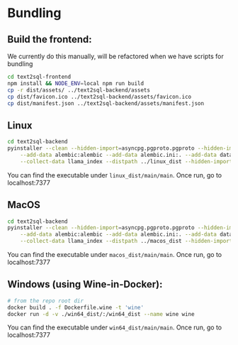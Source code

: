 # Bundling

## Build the frontend:

We currently do this manually, will be refactored when we have scripts for bundling

```bash
cd text2sql-frontend
npm install && NODE_ENV=local npm run build
cp -r dist/assets/ ../text2sql-backend/assets
cp dist/favicon.ico ../text2sql-backend/assets/favicon.ico
cp dist/manifest.json ../text2sql-backend/assets/manifest.json
```

## Linux

```bash
cd text2sql-backend
pyinstaller --clean --hidden-import=asyncpg.pgproto.pgproto --hidden-import=uuid --hidden-import=ipaddress --hidden-import=aiosqlite \
    --add-data alembic:alembic --add-data alembic.ini:. --add-data dataline/samples:dataline/samples --add-data templates:templates --add-data assets:assets \
    --collect-data llama_index --distpath ../linux_dist --hidden-import=tiktoken_ext.openai_public --hidden-import=tiktoken_ext --collect-data=jinja2 main.py -y
```

You can find the executable under `linux_dist/main/main`. Once run, go to localhost:7377

## MacOS

```bash
cd text2sql-backend
pyinstaller --clean --hidden-import=asyncpg.pgproto.pgproto --hidden-import=uuid --hidden-import=ipaddress --hidden-import=aiosqlite \
    --add-data alembic:alembic --add-data alembic.ini:. --add-data dataline/samples:dataline/samples --add-data templates:templates --add-data assets:assets \
    --collect-data llama_index --distpath ../macos_dist --hidden-import=tiktoken_ext.openai_public --hidden-import=tiktoken_ext --collect-data=jinja2 main.py -y
```

You can find the executable under `macos_dist/main/main`. Once run, go to localhost:7377

## Windows (using Wine-in-Docker):

```bash
# from the repo root dir
docker build . -f Dockerfile.wine -t 'wine'
docker run -d -v ./win64_dist/:/win64_dist --name wine wine
```

You can find the executable under `win64_dist/main/main`. Once run, go to localhost:7377

<!-- To interact/inspect:
docker run -d -v ./win64_dist/:/win64_dist --name wine wine "sleep infinity"
docker exec -it wine /bin/bash -->

<!-- ##### OLDER ##### -->

<!--
```bash
wine C:/Python311/python.exe -m pip install -r requirements.txt

pyinstaller --hidden-import=asyncpg.pgproto.pgproto --hidden-import=uuid --hidden-import=ipaddress --hidden-import=aiosqlite \
    --add-data "alembic;alembic" --add-data "alembic.ini;." --add-data "dataline/samples;dataline/samples" --add-data "templates;templates" --add-data "assets;assets" \
    --collect-data llama_index --distpath ../win64_dist --hidden-import=tiktoken_ext.openai_public --hidden-import=tiktoken_ext --collect-data=jinja2 main.py -y
```

docker build . -f Dockerfile.wine -t 'wine'
wget https://www.python.org/ftp/python/3.11.6/python-3.11.6.exe
wine python-3.11.6.exe /passive InstallAllUsers=1 PrependPath=1 Include_test=0
docker run -d --name wine wine sleep infinity
docker exec -it wine /bin/bash

https://www.makeworld.space/2021/10/linux-wine-pyinstaller.html
wine python-3.11.6.exe
wine C:/Python311/python.exe
ls ~/.wine -a
wine cmd.exe
wine C:/users/anthony/pipx/venvs/poetry/Scripts/poetry.exe
wine C:/users/anthony/pipx/venvs/poetry/Scripts/poetry.exe env use C:/Python311/python.exe
wine C:/users/anthony/pipx/venvs/poetry/Scripts/poetry.exe install --only main --no-root

wget https://aka.ms/vs/17/release/vs_BuildTools.exe
https://stackoverflow.com/questions/64261546/how-to-solve-error-microsoft-visual-c-14-0-or-greater-is-required-when-inst
sudo apt install winbind
wine vs_BuildTools.exe --norestart --passive --downloadThenInstall --includeRecommended --add Microsoft.VisualStudio.Workload.NativeDesktop --add Microsoft.VisualStudio.Workload.VCTools --add Microsoft.VisualStudio.Workload.MSBuildTools -->
